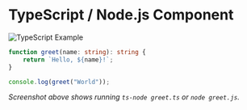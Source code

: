 # TypeScript / Node.js Component

![TypeScript Example](../assets/screenshots/typescript-nodejs-example.png)

```ts
function greet(name: string): string {
    return `Hello, ${name}!`;
}

console.log(greet("World"));
```

*Screenshot above shows running `ts-node greet.ts` or `node greet.js`.*